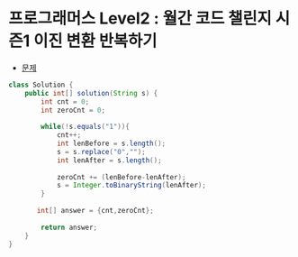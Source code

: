 # 프로그래머스 Level2 : 월간 코드 챌린지 시즌1 이진 변환 반복하기

- [문제](https://programmers.co.kr/learn/courses/30/lessons/70129)

```java
class Solution {
    public int[] solution(String s) {
        int cnt = 0;
        int zeroCnt = 0;
        
        while(!s.equals("1")){
            cnt++;
            int lenBefore = s.length();
            s = s.replace("0","");
            int lenAfter = s.length();
            
            zeroCnt += (lenBefore-lenAfter);
            s = Integer.toBinaryString(lenAfter);
        }
        
       int[] answer = {cnt,zeroCnt};
        
        return answer;
    }
}
```